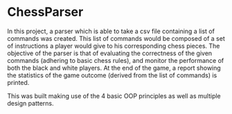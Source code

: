 # ChessParser

In this project, a parser which is able to take a csv file containing a list of commands was created. 
This list of commands would be composed of a set of instructions a player would give to his corresponding chess pieces.
The objective of the parser is that of evaluating the correctness of the given commands (adhering to basic chess rules),
and monitor the performance of both the black and white players. At the end of the game, a report showing the statistics
of the game outcome (derived from the list of commands) is printed.

This was built making use of the 4 basic OOP principles as well as multiple design patterns.
